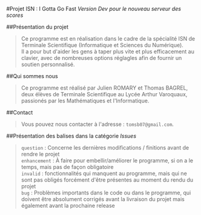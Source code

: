#Projet ISN : I Gotta Go Fast
*Version Dev pour le nouveau serveur des scores*

##Présentation du projet

>Ce programme est en réalisation dans le cadre de la spécialité ISN de Terminale Scientifique (Informatique et Sciences du Numérique).  
>Il a pour but d'aider les gens à taper plus vite et plus efficacement au clavier, avec de nombreuses options réglagles afin de fournir un soutien personnalisé.  

##Qui sommes nous

>Ce programme est réalisé par Julien ROMARY et Thomas BAGREL, deux élèves de Terminale Scientifique au Lycée Arthur Varoquaux, passionés par les Mathématiques et l'Informatique.  

##Contact
>Vous pouvez nous contacter à l'adresse : `tomsb07@gmail.com`.  

##Présentation des balises dans la catégorie *Issues*

>`question` : Concerne les dernières modifications / finitions avant de rendre le projet  
>`enhancement` : À faire pour embellir/améliorer le programme, si on a le temps, mais pas de façon obligatoire  
>`invalid` : fonctionnalités qui manquent au programme, mais qui ne sont pas obligés forcément d'être présentes au moment du rendu du projet  
>`bug` : Problèmes importants dans le code ou dans le programme, qui doivent être absolument corrigés avant la livraison du projet mais également avant la prochaine release  
